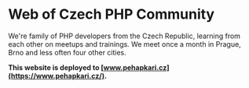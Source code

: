 # Web of Czech PHP Community

We're family of PHP developers from the Czech Republic, learning from each other on meetups and trainings.
We meet once a month in Prague, Brno and less often four other cities.

**This website is deployed to [www.pehapkari.cz](https://www.pehapkari.cz/).**
